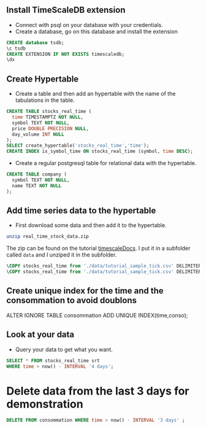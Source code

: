 ## Install TimeScaleDB extension 

- Connect with psql on your database with your credentials. 
- Create a database, go on this database and install the extension

```sql 
CREATE database tsdb;
\c tsdb
CREATE EXTENSION IF NOT EXISTS timescaledb;
\dx 
```

## Create Hypertable 

- Create a table and then add an hypertable with the name of the tabulations in the table.

```sql 
CREATE TABLE stocks_real_time (
  time TIMESTAMPTZ NOT NULL,
  symbol TEXT NOT NULL,
  price DOUBLE PRECISION NULL,
  day_volume INT NULL
);
SELECT create_hypertable('stocks_real_time','time');
CREATE INDEX ix_symbol_time ON stocks_real_time (symbol, time DESC);
```

- Create a regular postgresql table for relational data with the hypertable. 

```sql
CREATE TABLE company (
  symbol TEXT NOT NULL,
  name TEXT NOT NULL
);
```

## Add time series data to the hypertable

- First download some data and then add it to the hypertable. 

```bash
unzip real_time_stock_data.zip
```

The zip can be found on the tutorial [timescaleDocs](https://docs.timescale.com/getting-started/latest/add-data/).
I put it in a subfolder called `data` and I unziped it in the subfolder. 

```sql
\COPY stocks_real_time from './data/tutorial_sample_tick.csv' DELIMITER ',' CSV HEADER;
\COPY stocks_real_time from './data/tutorial_sample_tick.csv' DELIMITER ',' CSV HEADER;
```

## Create unique index for the time and the consommation to avoid doublons

ALTER IGNORE TABLE consommation ADD UNIQUE INDEX(time,conso);


## Look at your data 

- Query your data to get what you want.

```sql 
SELECT * FROM stocks_real_time srt
WHERE time > now() - INTERVAL '4 days';
```

# Delete data from the last 3 days for demonstration

```sql
DELETE FROM consommation WHERE time > now() - INTERVAL '3 days' ;
```




